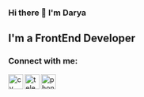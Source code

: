 ### Hi there 👋 I'm Darya

## I'm a FrontEnd Developer

### Connect with me:

[<img align="left" alt="cv" width="30px" src="https://img.icons8.com/nolan/64/parse-from-clipboard.png" />][cv]
[<img align="left" alt="telegram" width="30px" src="https://img.icons8.com/nolan/64/telegram-app.png" />][telegram]
[<img align="left" alt="phone" width="30px" src="https://img.icons8.com/nolan/64/apple-phone.png" />][phone]

<!--
**DaryaEnina/DaryaEnina** is a ✨ _special_ ✨ repository because its `README.md` (this file) appears on your GitHub profile.

Here are some ideas to get you started:

- 🔭 I’m currently working on ...
- 🌱 I’m currently learning ...
- 👯 I’m looking to collaborate on ...
- 🤔 I’m looking for help with ...
- 💬 Ask me about ...
- 📫 How to reach me: ...
- 😄 Pronouns: ...
- ⚡ Fun fact: ...
-->

[cv]: https://daryaenina.github.io/CV/
[telegram]: https://t.me/DaryaRaud
[phone]: +375333317819
